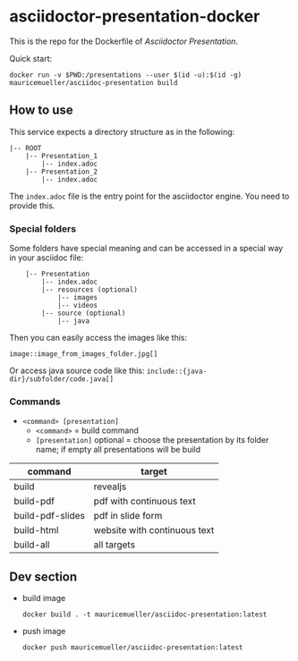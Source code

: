 # asciidoctor-presentation-docker

This is the repo for the Dockerfile of *Asciidoctor Presentation*.


Quick start:
````
docker run -v $PWD:/presentations --user $(id -u):$(id -g) mauricemueller/asciidoc-presentation build
````

## How to use

This service expects a directory structure as in the following:

````
|-- ROOT
    |-- Presentation_1
        |-- index.adoc
    |-- Presentation_2
        |-- index.adoc
````

The `index.adoc` file is the entry point for the asciidoctor engine. You need to provide this.


### Special folders

Some folders have special meaning and can be accessed in a special way in your asciidoc file:

````
    |-- Presentation
        |-- index.adoc
        |-- resources (optional)
            |-- images 
            |-- videos
        |-- source (optional)
            |-- java
````

Then you can easily access the images like this:

`image::image_from_images_folder.jpg[]`

Or access java source code like this: `include::{java-dir}/subfolder/code.java[]`


### Commands

* `<command> [presentation]`
  * `<command>` = build command
  * `[presentation]` optional = choose the presentation by its folder name; if empty all presentations will be build

| command          | target |
|------------------|---------------------------------------|
| build            | revealjs                       |
| build-pdf        | pdf with continuous text     |
| build-pdf-slides | pdf in slide form            |
| build-html       | website with continuous text |
| build-all        | all targets                    |


## Dev section

* build image
  ````
  docker build . -t mauricemueller/asciidoc-presentation:latest
  ````
* push image
  ````
  docker push mauricemueller/asciidoc-presentation:latest
  ````

